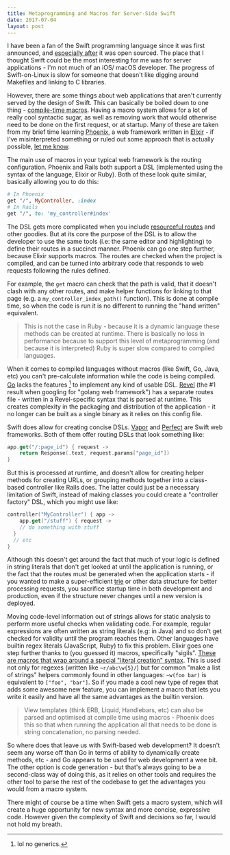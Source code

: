```yaml
---
title: Metaprogramming and Macros for Server-Side Swift
date: 2017-07-04
layout: post
---
```


I have been a fan of the Swift programming language since it was first announced, and [especially after](https://javanut.net/2015/12/04/welcome-to-swift-org/) it was open sourced. The place that I thought Swift could be the most interesting for me was for server applications - I'm not much of an iOS/ macOS developer. The progress of Swift-on-Linux is slow for someone that doesn't like digging around Makefiles and linking to C libraries.

However, there are some things about web applications that aren't currently served by the design of Swift. This can basically be boiled down to one thing - [compile-time macros](https://javanut.net/2017/03/27/templates-code-generation-and-macros/). Having a macro system allows for a lot of really cool syntactic sugar, as well as removing work that would otherwise need to be done on the first request, or at startup. Many of these are taken from my brief time learning [Phoenix](https://phoenixframework.org), a web framework written in [Elixir](https://elixir-lang.org) - if I've misinterpreted something or ruled out some approach that is actually possible, [let me know](https://twitter.com/javanut13).

The main use of macros in your typical web framework is the routing configuration. Phoenix and Rails both support a DSL (implemented using the syntax of the language, Elixir or Ruby). Both of these look quite similar, basically allowing you to do this:

```ruby
# In Phoenix
get "/", MyController, :index
# In Rails
get "/", to: 'my_controller#index'
```

The DSL gets more complicated when you include [resourceful routes](https://guides.rubyonrails.org/routing.html#resource-routing-the-rails-default) and other goodies. But at its core the purpose of the DSL is to allow the developer to use the same tools (i.e: the same editor and highlighting) to define their routes in a succinct manner. Phoenix can go one step further, because Elixir supports macros. The routes are checked when the project is compiled, and can be turned into arbitrary code that responds to web requests following the rules defined.

For example, the `get` macro can check that the path is valid, that it doesn't clash with any other routes, and make helper functions for linking to that page (e.g. a `my_controller_index_path()` function). This is done at compile time, so when the code is run it is no different to running the "hand written" equivalent.

> This is not the case in Ruby - because it is a dynamic language these methods can be created at runtime. There is basically no loss in performance because to support this level of metaprogramming (and because it is interpreted) Ruby is super slow compared to compiled languages.  

When it comes to compiled languages without macros (like Swift, Go, Java, etc) you can't pre-calculate information while the code is being compiled. [Go](https://golang.org) lacks the features [^go-features] to implement any kind of usable DSL. [Revel](https://revel.github.io) (the #1 result when googling for "golang web framework") has a separate routes file - written in a Revel-specific syntax that is parsed at runtime. This creates complexity in the packaging and distribution of the application - it no longer can be built as a single binary as it relies on this config file.

[^go-features]: lol no generics.

Swift does allow for creating concise DSLs. [Vapor](https://vapor.codes) and [Perfect](https://www.perfect.org) are Swift web frameworks. Both of them offer routing DSLs that look something like:

```swift
app.get("/:page_id") { request ->
	return Response(.text, request.params["page_id"])
}
```

But this is processed at runtime, and doesn't allow for creating helper methods for creating URLs, or grouping methods together into a class-based controller like Rails does. The latter could just be a necessary limitation of Swift, instead of making classes you could create a "controller factory" DSL, which you might use like:

```swift
controller("MyController") { app ->
	app.get("/stuff") { request ->
    // do something with stuff
  }
  // etc
}
```

Although this doesn't get around the fact that much of your logic is defined in string literals that don't get looked at until the application is running, or the fact that the routes must be generated when the application starts - if you wanted to make a super-efficient [trie](https://en.m.wikipedia.org/wiki/Trie) or other data structure for better processing requests, you sacrifice startup time in both development and production, even if the structure never changes until a new version is deployed.

Moving code-level information out of strings allows for static analysis to perform more useful checks when validating code. For example, regular expressions are often written as string literals (e.g: in Java) and so don't get checked for validity until the program reaches them. Other languages have builtin regex literals (JavaScript, Ruby) to fix this problem. Elixir goes one step further thanks to (you guessed it) macros, specifically "sigils". [These are macros that wrap around a special "literal creation" syntax](https://stackoverflow.com/documentation/elixir/2204/sigils#t=201707040415344579701). This is used not only for regexes (written like `~r/abc\w{5}/`) but for common "make a list of strings" helpers commonly found in other languages: `~w(foo bar)` is equivalent to `["foo", "bar"]`. So if you made a cool new type of regex that adds some awesome new feature, you can implement a macro that lets you write it easily and have all the same advantages as the builtin version.

> View templates (think ERB, Liquid, Handlebars, etc) can also be parsed and optimised at compile time using macros - Phoenix does this so that when running the application all that needs to be done is string concatenation, no parsing needed.  

So where does that leave us with Swift-based web development? It doesn't seem any worse off than Go in terms of ability to dynamically create methods, etc - and Go appears to be used for web development a wee bit. The other option is code generation - but that's always going to be a second-class way of doing this, as it relies on other tools and requires the other tool to parse the rest of the codebase to get the advantages you would from a macro system.

There might of course be a time when Swift gets a macro system, which will create a huge opportunity for new syntax and more concise, expressive code. However given the complexity of Swift and decisions so far, I would not hold my breath.

